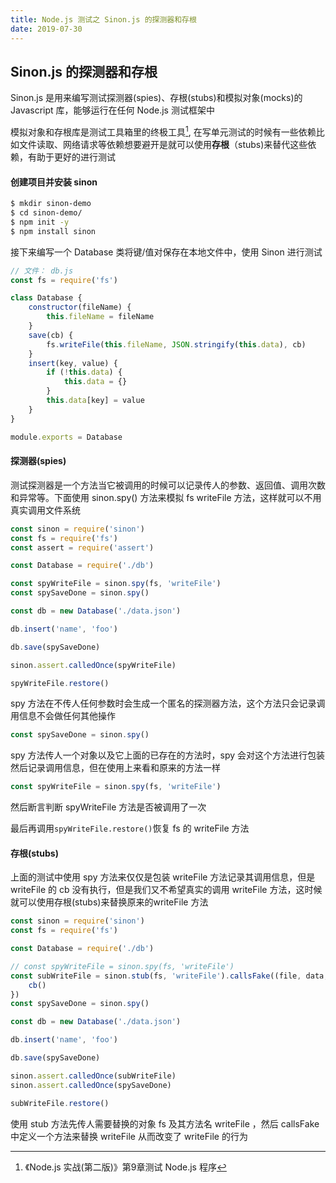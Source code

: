 ```yaml
---
title: Node.js 测试之 Sinon.js 的探测器和存根
date: 2019-07-30
---
```



## Sinon.js 的探测器和存根



Sinon.js 是用来编写测试探测器(spies)、存根(stubs)和模拟对象(mocks)的 Javascript 库，能够运行在任何 Node.js 测试框架中

模拟对象和存根库是测试工具箱里的终极工具[^1], 在写单元测试的时候有一些依赖比如文件读取、网络请求等依赖想要避开是就可以使用**存根**（stubs)来替代这些依赖，有助于更好的进行测试




#### 创建项目并安装 sinon

```bash
$ mkdir sinon-demo
$ cd sinon-demo/
$ npm init -y
$ npm install sinon
```

接下来编写一个 Database 类将键/值对保存在本地文件中，使用 Sinon 进行测试

```js
// 文件： db.js
const fs = require('fs')

class Database {
    constructor(fileName) {
        this.fileName = fileName
    }
    save(cb) {
        fs.writeFile(this.fileName, JSON.stringify(this.data), cb)
    }
    insert(key, value) {
        if (!this.data) {
            this.data = {}
        }
        this.data[key] = value
    }
}

module.exports = Database

```



#### 探测器(spies)

测试探测器是一个方法当它被调用的时候可以记录传人的参数、返回值、调用次数和异常等。下面使用 sinon.spy() 方法来模拟 fs writeFile 方法，这样就可以不用真实调用文件系统

```js
const sinon = require('sinon')
const fs = require('fs')
const assert = require('assert')

const Database = require('./db')

const spyWriteFile = sinon.spy(fs, 'writeFile')
const spySaveDone = sinon.spy()

const db = new Database('./data.json')

db.insert('name', 'foo')

db.save(spySaveDone)

sinon.assert.calledOnce(spyWriteFile)

spyWriteFile.restore()

```

spy 方法在不传人任何参数时会生成一个匿名的探测器方法，这个方法只会记录调用信息不会做任何其他操作
```js
const spySaveDone = sinon.spy()
```

spy 方法传人一个对象以及它上面的已存在的方法时，spy 会对这个方法进行包装然后记录调用信息，但在使用上来看和原来的方法一样
```js
const spyWriteFile = sinon.spy(fs, 'writeFile')
```

然后断言判断 spyWriteFile 方法是否被调用了一次

最后再调用`spyWriteFile.restore()`恢复 fs 的 writeFile 方法




#### 存根(stubs)

上面的测试中使用 spy 方法来仅仅是包装 writeFile 方法记录其调用信息，但是 writeFile 的 cb 没有执行，但是我们又不希望真实的调用 writeFile 方法，这时候就可以使用存根(stubs)来替换原来的writeFile 方法

```js
const sinon = require('sinon')
const fs = require('fs')

const Database = require('./db')

// const spyWriteFile = sinon.spy(fs, 'writeFile')
const subWriteFile = sinon.stub(fs, 'writeFile').callsFake((file, data, cb) => {
    cb()
})
const spySaveDone = sinon.spy()

const db = new Database('./data.json')

db.insert('name', 'foo')

db.save(spySaveDone)

sinon.assert.calledOnce(subWriteFile)
sinon.assert.calledOnce(spySaveDone)

subWriteFile.restore()
```

使用 stub 方法先传人需要替换的对象 fs 及其方法名 writeFile ，然后 callsFake 中定义一个方法来替换 writeFile 从而改变了 writeFile 的行为




[^1]: 《Node.js 实战(第二版)》第9章测试 Node.js 程序